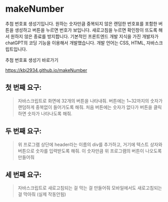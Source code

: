 # makeNumber
추첨 번호표 생성기입니다. 원하는 숫자만큼 중복되지 않은 랜덤한 번호표를 포함한 버튼을 생성하고 버튼을 누르면 번호가 보입니다.
새로고침을 누르면 확인창이 뜨도록 해서 원하지 않은 종료를 방지합니다.
기본적인 프론트엔드 개발 지식을 가진 개발자가 chatGPT의 코딩 기능을 이용해서 개발했습니다.
개발 언어는 CSS, HTML, 자바스크립트입니다.

추첨 번호표 생성기 바로가기

https://kbj2934.github.io/makeNumber
<!--
![추첨 번호표 생성기 스크린샷](https://github.com/kbj2934/makeNumber/assets/7522833/82f09ce3-198d-48c7-bf8a-28178c6e64fe)
-->

## 첫 번째 요구:
> 자바스크립트로 화면에 32개의 버튼을 나타내줘.
> 버튼에는 1~32까지의 숫자가 랜덤하게 중복없이 들어가도록 해줘.
> 처음 버튼에는 숫자가 없다가 버튼을 클릭하면 숫자가 나타나도록 해줘.

## 두 번째 요구:
> 위 프로그램 상단에 header라는 이름의 div를 추가하고, 거기에 텍스트 상자와 버튼으로 숫자를 입력받도록 해줘.
> 이 숫자만큼 위 프로그램의 버튼이 나오도록 만들어줘

## 세 번째 요구:
> 자바스크립트로 새로고침되는 걸 막는 걸 만들어줘
> 모바일에서도 새로고침되는 걸 막아줘 (실제 작동안됨)
